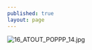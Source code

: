 ```yaml
---
published: true
layout: page
---
```

![16_ATOUT_POPPP_14.jpg]({{site.baseurl}}/data/images/16/atouts/16_ATOUT_POPPP_14.jpg)
